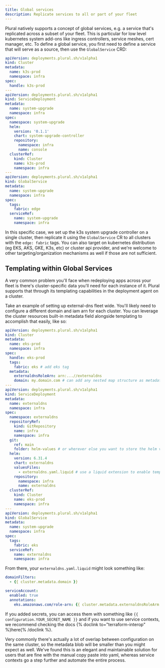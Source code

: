 ```yaml
---
title: Global services
description: Replicate services to all or part of your fleet
---
```


Plural natively supports a concept of global services, e.g. a service that's replicated across a subset of your fleet. This is particular for low level kubernetes system add-ons like ingress controllers, service meshes, cert manager, etc. To define a global service, you first need to define a service that will serve as a source, then use the `GlobalService` CRD:

```yaml
apiVersion: deployments.plural.sh/v1alpha1
kind: Cluster
metadata:
  name: k3s-prod
  namespace: infra
spec:
  handle: k3s-prod
---
apiVersion: deployments.plural.sh/v1alpha1
kind: ServiceDeployment
metadata:
  name: system-upgrade
  namespace: infra
spec:
  namespace: system-upgrade
  helm:
    version: '0.1.1'
    chart: system-upgrade-controller
    repository:
      namespace: infra
      name: console
  clusterRef:
    kind: Cluster
    name: k3s-prod
    namespace: infra
---
apiVersion: deployments.plural.sh/v1alpha1
kind: GlobalService
metadata:
  name: system-upgrade
  namespace: infra
spec:
  tags:
    fabric: edge
  serviceRef:
    name: system-upgrade
    namespace: infra
```

In this specific case, we set up the k3s system upgrade controller on a single cluster, then replicate it using the `GlobalService` CR to all clusters with the `edge: fabric` tags. You can also target on kubernetes distribution (eg EKS, AKS, GKE, K3s, etc) or cluster api provider, and we're welcome to other targeting/organization mechanisms as well if those are not sufficient.

## Templating within Global Services

A very common problem you'll face when redeploying apps across your fleet is there's cluster-specific data you'll need for each instance of it. Plural supports that through its templating capabilities in the deployment agent on a cluster.

Take an example of setting up external-dns fleet wide. You'll likely need to configure a different domain and iam arn for each cluster. You can leverage the cluster resources built-in metadata field alongside templating to accomplish that easily, like so:

```yaml
apiVersion: deployments.plural.sh/v1alpha1
kind: Cluster
metadata:
  name: eks-prod
  namespace: infra
spec:
  handle: eks-prod
  tags:
    fabric: eks # add eks tag
  metadata:
    externaldnsRoleArn: arn:...//externaldns
    domain: my.domain.com # can add any nested map structure as metadata
---
apiVersion: deployments.plural.sh/v1alpha1
kind: ServiceDeployment
metadata:
  name: externaldns
  namespace: infra
spec:
  namespace: externaldns
  repositoryRef:
    kind: GitRepository
    name: infra
    namespace: infra
  git:
    ref: main
    folder: helm-values # or wherever else you want to store the helm values
  helm:
    version: 6.31.4
    chart: externaldns
    valuesFiles:
      - externaldns.yaml.liquid # use a liquid extension to enable templating in this file
    repository:
      namespace: infra
      name: externaldns
  clusterRef:
    kind: Cluster
    name: eks-prod
    namespace: infra
---
apiVersion: deployments.plural.sh/v1alpha1
kind: GlobalService
metadata:
  name: system-upgrade
  namespace: infra
spec:
  tags:
    fabric: eks
  serviceRef:
    name: externaldns
    namespace: infra
```

From there, your `externaldns.yaml.liquid` might look something like:

```yaml
domainFilters:
  - {{ cluster.metadata.domain }}

serviceAccount:
  enabled: true
  annotations:
    eks.amazonaws.com/role-arn: {{ cluster.metadata.externaldnsRoleArm }}
```

If you added secrets, you can access them with something like `{{ configuration.YOUR_SECRET_NAME }}` and if you want to use service contexts, we recommend checking the docs {% doclink to="terraform-interop" %}here{% /doclink %}.

Very commonly there's actually a lot of overlap between configuration on the same cluster, so the metadata blob will be smaller than you might expect as well. We've found this is an elegant and maintainable solution for users that are fine with the manual copy paste into yaml, whereas service contexts go a step further and automate the entire process.
